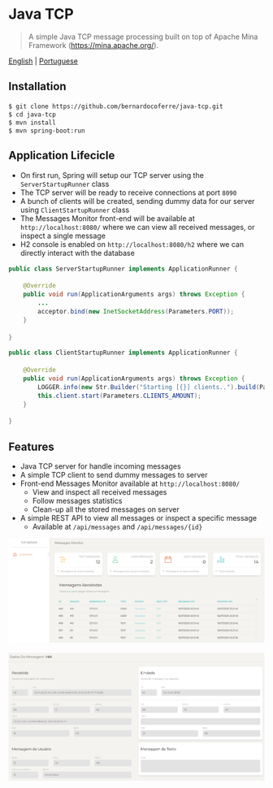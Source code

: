# Java TCP

> A simple Java TCP message processing built on top of Apache Mina Framework (https://mina.apache.org/).

[English](/README.md?raw=true) | [Portuguese](/README.pt-BR.md?raw=true)

## Installation

```shell
$ git clone https://github.com/bernardocoferre/java-tcp.git
$ cd java-tcp
$ mvn install
$ mvn spring-boot:run
```

## Application Lifecicle
- On first run, Spring will setup our TCP server using the `ServerStartupRunner` class
- The TCP server will be ready to receive connections at port `8090`
- A bunch of clients will be created, sending  dummy data for our server using `ClientStartupRunner` class
- The Messages Monitor front-end will be available at `http://localhost:8080/` where we can view all received messages, or inspect a single message 
- H2 console is enabled on `http://localhost:8080/h2` where we can directly interact with the database
```java
public class ServerStartupRunner implements ApplicationRunner {

    @Override
    public void run(ApplicationArguments args) throws Exception {
        ...
        acceptor.bind(new InetSocketAddress(Parameters.PORT));
    }

}
```

```java
public class ClientStartupRunner implements ApplicationRunner {

    @Override
    public void run(ApplicationArguments args) throws Exception {
        LOGGER.info(new Str.Builder("Starting [{}] clients..").build(Parameters.CLIENTS_AMOUNT));
        this.client.start(Parameters.CLIENTS_AMOUNT);
    }

}
```

## Features
- Java TCP server for handle incoming messages
- A simple TCP client to send dummy messages to server
- Front-end Messages Monitor available at `http://localhost:8080/`
    - View and inspect all received messages
    - Follow messages statistics
    - Clean-up all the stored messages on server
- A simple REST API to view all messages or inspect a specific message
    - Available at `/api/messages` and `/api/messages/{id}`
    
![Messages Monitor](/monitor.png?raw=true "Messages Monitor")
<br>
<br>
![Message Inspector](/message.png?raw=true "Message Inspector")
